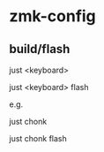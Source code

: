 # zmk-config

## build/flash

just \<keyboard\>

just \<keyboard\> flash

e.g.

just chonk

just chonk flash
